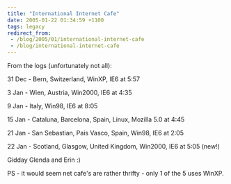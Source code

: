```yaml
---
title: "International Internet Cafe"
date: 2005-01-22 01:34:59 +1100
tags: legacy
redirect_from:
 - /blog/2005/01/international-internet-cafe
 - /blog/international-internet-cafe
---
```


From the logs (unfortunately not all):

31 Dec - Bern, Switzerland, WinXP, IE6 at 5:57

3 Jan - Wien, Austria, Win2000, IE6 at 4:35

9 Jan - Italy, Win98, IE6 at 8:05

15 Jan - Cataluna, Barcelona, Spain, Linux, Mozilla 5.0 at 4:45

21 Jan - San Sebastian, Pais Vasco, Spain, Win98, IE6 at 2:05

22 Jan - Scotland, Glasgow, United Kingdom, Win2000, IE6 at 5:05 (new!)



Gidday Glenda and Erin :)



PS - it would seem net cafe's are rather thrifty - only 1 of the 5 uses WinXP.


